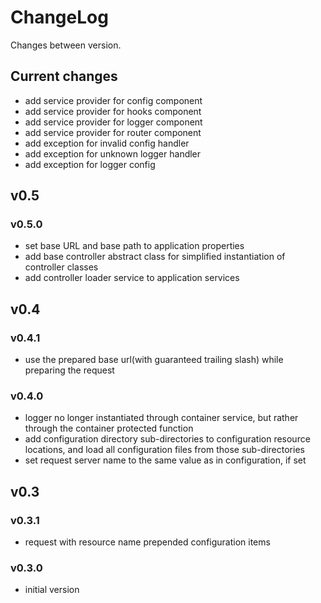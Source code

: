 # ChangeLog

Changes between version.

## Current changes

* add service provider for config component
* add service provider for hooks component
* add service provider for logger component
* add service provider for router component
* add exception for invalid config handler
* add exception for unknown logger handler
* add exception for logger config

## v0.5

### v0.5.0

* set base URL and base path to application properties
* add base controller abstract class for simplified instantiation of controller
classes
* add controller loader service to application services

## v0.4

### v0.4.1

* use the prepared base url(with guaranteed trailing slash) while preparing the
request

### v0.4.0

* logger no longer instantiated through container service, but rather through
the container protected function
* add configuration directory sub-directories to configuration resource
locations, and load all configuration files from those sub-directories
* set request server name to the same value as in configuration, if set

## v0.3

### v0.3.1

* request with resource name prepended configuration items

### v0.3.0

* initial version
